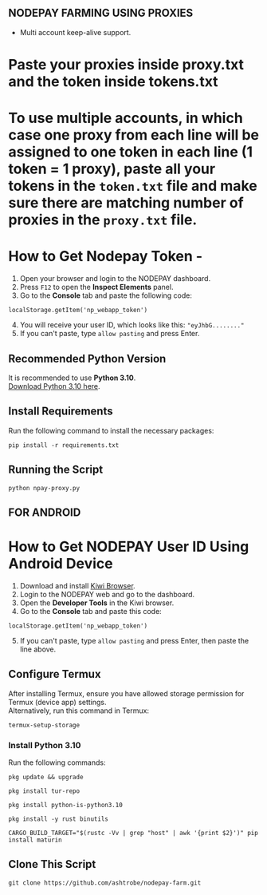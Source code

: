 ## NODEPAY FARMING USING PROXIES
- Multi account keep-alive support.

# Paste your proxies inside proxy.txt and the token inside tokens.txt

# **To use multiple accounts, in which case one proxy from each line will be assigned to one token in each line (1 token = 1 proxy), paste all your tokens in the ```token.txt``` file and make sure there are matching number of proxies in the ```proxy.txt``` file.**


# How to Get Nodepay Token -

1. Open your browser and login to the NODEPAY dashboard.
2. Press `F12` to open the **Inspect Elements** panel.
3. Go to the **Console** tab and paste the following code:
```
localStorage.getItem('np_webapp_token') 
```

4. You will receive your user ID, which looks like this: `"eyJhbG........"`
5. If you can't paste, type `allow pasting` and press Enter.

## Recommended Python Version

It is recommended to use **Python 3.10**.  
[Download Python 3.10 here](https://www.python.org/downloads/release/python-3100/).

## Install Requirements

Run the following command to install the necessary packages:

```
pip install -r requirements.txt
```

## Running the Script

```
python npay-proxy.py
```
## FOR ANDROID

# How to Get NODEPAY User ID Using Android Device

1. Download and install [Kiwi Browser](https://play.google.com/store/apps/details?id=com.kiwibrowser.browser&hl=en).
2. Login to the NODEPAY web and go to the dashboard.
3. Open the **Developer Tools** in the Kiwi browser.
4. Go to the **Console** tab and paste this code:
```
localStorage.getItem('np_webapp_token') 
```

5. If you can't paste, type `allow pasting` and press Enter, then paste the line above.

## Configure Termux

After installing Termux, ensure you have allowed storage permission for Termux (device app) settings.  
Alternatively, run this command in Termux:

```
termux-setup-storage
```

### Install Python 3.10

Run the following commands:

```
pkg update && upgrade
```
```
pkg install tur-repo
```
```
pkg install python-is-python3.10
```
```
pkg install -y rust binutils
```
```
CARGO_BUILD_TARGET="$(rustc -Vv | grep "host" | awk '{print $2}')" pip install maturin
```

## Clone This Script
```
git clone https://github.com/ashtrobe/nodepay-farm.git
```
